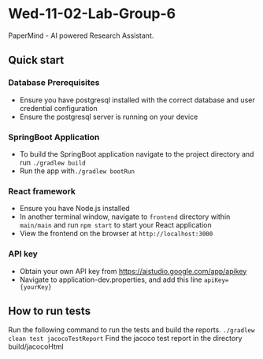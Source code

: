# Wed-11-02-Lab-Group-6

PaperMind - AI powered Research Assistant.

## Quick start

### Database Prerequisites
- Ensure you have postgresql installed with the correct database and user credential configuration
- Ensure the postgresql server is running on your device

### SpringBoot Application
- To build the SpringBoot application navigate to the project directory and run ```./gradlew build```
- Run the app with```./gradlew bootRun```

### React framework
- Ensure you have Node.js installed
- In another terminal window, navigate to ```frontend``` directory within ```main/main``` and run ```npm start``` to start your React application
- View the frontend on the browser at ```http://localhost:3000```

### API key
- Obtain your own API key from https://aistudio.google.com/app/apikey
- Navigate to application-dev.properties, and add this line ```apiKey={yourKey}```

## How to run tests
Run the following command to run the tests and build the reports.
```./gradlew clean test jacocoTestReport```
Find the jacoco test report in the directory build/jacocoHtml
